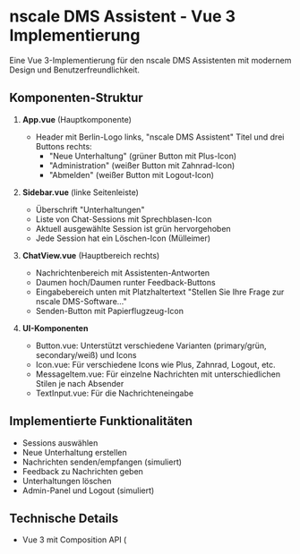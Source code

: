 # nscale DMS Assistent - Vue 3 Implementierung

Eine Vue 3-Implementierung für den nscale DMS Assistenten mit modernem Design und Benutzerfreundlichkeit.

## Komponenten-Struktur

1. **App.vue** (Hauptkomponente)
   - Header mit Berlin-Logo links, "nscale DMS Assistent" Titel und drei Buttons rechts:
     * "Neue Unterhaltung" (grüner Button mit Plus-Icon)
     * "Administration" (weißer Button mit Zahnrad-Icon)
     * "Abmelden" (weißer Button mit Logout-Icon)

2. **Sidebar.vue** (linke Seitenleiste)
   - Überschrift "Unterhaltungen"
   - Liste von Chat-Sessions mit Sprechblasen-Icon
   - Aktuell ausgewählte Session ist grün hervorgehoben
   - Jede Session hat ein Löschen-Icon (Mülleimer)

3. **ChatView.vue** (Hauptbereich rechts)
   - Nachrichtenbereich mit Assistenten-Antworten
   - Daumen hoch/Daumen runter Feedback-Buttons
   - Eingabebereich unten mit Platzhaltertext "Stellen Sie Ihre Frage zur nscale DMS-Software..."
   - Senden-Button mit Papierflugzeug-Icon

4. **UI-Komponenten**
   - Button.vue: Unterstützt verschiedene Varianten (primary/grün, secondary/weiß) und Icons
   - Icon.vue: Für verschiedene Icons wie Plus, Zahnrad, Logout, etc.
   - MessageItem.vue: Für einzelne Nachrichten mit unterschiedlichen Stilen je nach Absender
   - TextInput.vue: Für die Nachrichteneingabe

## Implementierte Funktionalitäten

- Sessions auswählen
- Neue Unterhaltung erstellen
- Nachrichten senden/empfangen (simuliert)
- Feedback zu Nachrichten geben
- Unterhaltungen löschen
- Admin-Panel und Logout (simuliert)

## Technische Details

- Vue 3 mit Composition API (<script setup>)
- TypeScript für Typsicherheit
- CSS mit Scoped Styling
- Responsive Design

## Integration

Um diese Implementierung in das Hauptprojekt zu integrieren:

1. Stelle sicher, dass die Vue-Abhängigkeiten installiert sind:
   ```bash
   npm install vue@3.5.0 uuid@9.0.1
   npm install --save-dev @types/uuid@9.0.6
   ```

2. Füge die Vue-Komponente in eine bestehende HTML-Seite ein:
   ```html
   <div id="app"></div>
   <script type="module" src="/src/vue-implementation/main.ts"></script>
   ```

3. Oder erstelle einen separaten Einstiegspunkt in der Vite-Konfiguration:
   ```js
   // vite.config.js
   export default defineConfig({
     // ...
     build: {
       rollupOptions: {
         input: {
           // ...
           'vue-dms-assist': resolve(__dirname, 'src/vue-implementation/index.html')
         }
       }
     }
   });
   ```